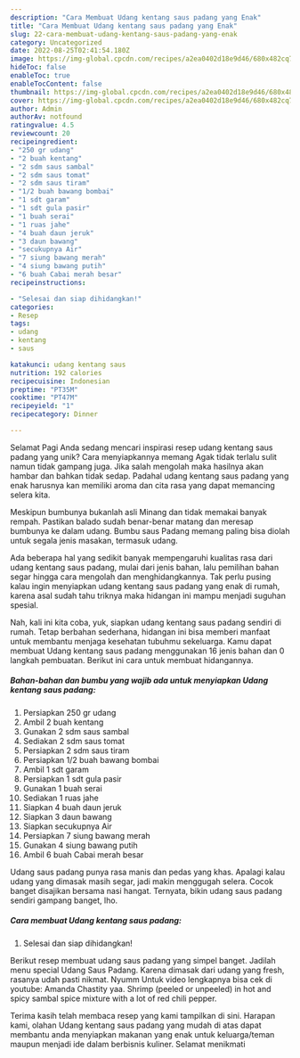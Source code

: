 ```yaml
---
description: "Cara Membuat Udang kentang saus padang yang Enak"
title: "Cara Membuat Udang kentang saus padang yang Enak"
slug: 22-cara-membuat-udang-kentang-saus-padang-yang-enak
category: Uncategorized
date: 2022-08-25T02:41:54.180Z
image: https://img-global.cpcdn.com/recipes/a2ea0402d18e9d46/680x482cq70/udang-kentang-saus-padang-foto-resep-utama.jpg
hideToc: false
enableToc: true
enableTocContent: false
thumbnail: https://img-global.cpcdn.com/recipes/a2ea0402d18e9d46/680x482cq70/udang-kentang-saus-padang-foto-resep-utama.jpg
cover: https://img-global.cpcdn.com/recipes/a2ea0402d18e9d46/680x482cq70/udang-kentang-saus-padang-foto-resep-utama.jpg
author: Admin
authorAv: notfound
ratingvalue: 4.5
reviewcount: 20
recipeingredient:
- "250 gr udang"
- "2 buah kentang"
- "2 sdm saus sambal"
- "2 sdm saus tomat"
- "2 sdm saus tiram"
- "1/2 buah bawang bombai"
- "1 sdt garam"
- "1 sdt gula pasir"
- "1 buah serai"
- "1 ruas jahe"
- "4 buah daun jeruk"
- "3 daun bawang"
- "secukupnya Air"
- "7 siung bawang merah"
- "4 siung bawang putih"
- "6 buah Cabai merah besar"
recipeinstructions:

- "Selesai dan siap dihidangkan!"
categories:
- Resep
tags:
- udang
- kentang
- saus

katakunci: udang kentang saus 
nutrition: 192 calories
recipecuisine: Indonesian
preptime: "PT35M"
cooktime: "PT47M"
recipeyield: "1"
recipecategory: Dinner

---
```



Selamat Pagi Anda sedang mencari inspirasi resep udang kentang saus padang yang unik? Cara menyiapkannya memang Agak tidak terlalu sulit namun tidak gampang juga. Jika salah mengolah maka hasilnya akan hambar dan bahkan tidak sedap. Padahal udang kentang saus padang yang enak harusnya kan memiliki aroma dan cita rasa yang dapat memancing selera kita.


Meskipun bumbunya bukanlah asli Minang dan tidak memakai banyak rempah. Pastikan balado sudah benar-benar matang dan meresap bumbunya ke dalam udang. Bumbu saus Padang memang paling bisa diolah untuk segala jenis masakan, termasuk udang.

Ada beberapa hal yang sedikit banyak mempengaruhi kualitas rasa dari udang kentang saus padang, mulai dari jenis bahan, lalu pemilihan bahan segar hingga cara mengolah dan menghidangkannya. Tak perlu pusing kalau ingin menyiapkan udang kentang saus padang yang enak di rumah, karena asal sudah tahu triknya maka hidangan ini mampu menjadi suguhan spesial.


Nah, kali ini kita coba, yuk, siapkan udang kentang saus padang sendiri di rumah. Tetap berbahan sederhana, hidangan ini bisa memberi manfaat untuk membantu menjaga kesehatan tubuhmu sekeluarga. Kamu dapat membuat Udang kentang saus padang menggunakan 16 jenis bahan dan 0 langkah pembuatan. Berikut ini cara untuk membuat hidangannya.

<!--inarticleads1-->

##### Bahan-bahan dan bumbu yang wajib ada untuk menyiapkan Udang kentang saus padang:

1. Persiapkan 250 gr udang
1. Ambil 2 buah kentang
1. Gunakan 2 sdm saus sambal
1. Sediakan 2 sdm saus tomat
1. Persiapkan 2 sdm saus tiram
1. Persiapkan 1/2 buah bawang bombai
1. Ambil 1 sdt garam
1. Persiapkan 1 sdt gula pasir
1. Gunakan 1 buah serai
1. Sediakan 1 ruas jahe
1. Siapkan 4 buah daun jeruk
1. Siapkan 3 daun bawang
1. Siapkan secukupnya Air
1. Persiapkan 7 siung bawang merah
1. Gunakan 4 siung bawang putih
1. Ambil 6 buah Cabai merah besar


Udang saus padang punya rasa manis dan pedas yang khas. Apalagi kalau udang yang dimasak masih segar, jadi makin menggugah selera. Cocok banget disajikan bersama nasi hangat. Ternyata, bikin udang saus padang sendiri gampang banget, lho. 

<!--inarticleads2-->

##### Cara membuat Udang kentang saus padang:


1. Selesai dan siap dihidangkan!

Berikut resep membuat udang saus padang yang simpel banget. Jadilah menu special Udang Saus Padang. Karena dimasak dari udang yang fresh, rasanya udah pasti nikmat. Nyumm Untuk video lengkapnya bisa cek di youtube: Amanda Chastity yaa. Shrimp (peeled or unpeeled) in hot and spicy sambal spice mixture with a lot of red chili pepper. 

Terima kasih telah membaca resep yang kami tampilkan di sini. Harapan kami, olahan Udang kentang saus padang yang mudah di atas dapat membantu anda menyiapkan makanan yang enak untuk keluarga/teman maupun menjadi ide dalam berbisnis kuliner. Selamat menikmati
